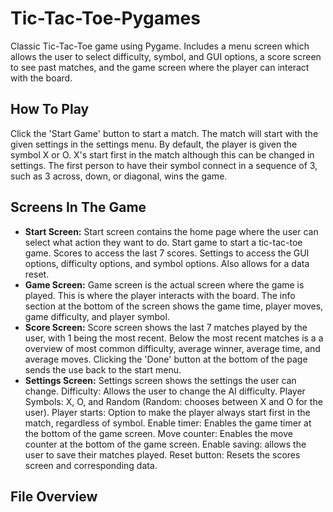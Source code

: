 # Tic-Tac-Toe-Pygames

Classic Tic-Tac-Toe game using Pygame. 
Includes a menu screen which allows the user to select difficulty, symbol, and GUI options, a score screen to see past matches, and the game screen where the player can interact with the board. 

## How To Play ##
Click the 'Start Game' button to start a match. The match will start with the given settings in the settings menu. By default, the player is given the symbol X or O. X's start first in the match although this can be changed in settings. The first person to have their symbol connect in a sequence of 3, such as 3 across, down, or diagonal, wins the game. 

## Screens In The Game ##
- __Start Screen:__ Start screen contains the home page where the user can select what action they want to do. Start game to start a tic-tac-toe game. Scores to access the last 7 scores. Settings to access the GUI options, difficulty options, and symbol options. Also allows for a data reset. 
- __Game Screen:__ Game screen is the actual screen where the game is played. This is where the player interacts with the board. The info section at the bottom of the screen shows the game time, player moves, game difficulty, and player symbol. 
- __Score Screen:__ Score screen shows the last 7 matches played by the user, with 1 being the most recent. Below the most recent matches is a a overview of most common difficulty, average winner, average time, and average moves. Clicking the 'Done' button at the bottom of the page sends the use back to the start menu.
- __Settings Screen:__ Settings screen shows the settings the user can change. Difficulty: Allows the user to change the AI difficulty. Player Symbols: X, O, and Random (Random: chooses between X and O for the user). Player starts: Option to make the player always start first in the match, regardless of symbol. Enable timer: Enables the game timer at the bottom of the game screen. Move counter: Enables the move counter at the bottom of the game screen. Enable saving: allows the user to save their matches played. Reset button: Resets the scores screen and corresponding data. 

## File Overview ##
